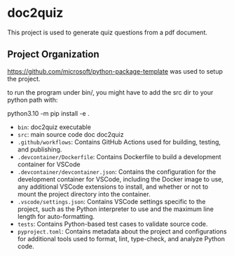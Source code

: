 # doc2quiz

This project is used to generate quiz questions from a pdf document.


## Project Organization

https://github.com/microsoft/python-package-template was used to setup the
project.

to run the program under bin/, you might have to add the src dir to your
python path with:

python3.10 -m pip install -e .



- `bin`: doc2quiz executable
- `src`: main source code doc doc2quiz
- `.github/workflows`: Contains GitHub Actions used for building, testing, and publishing.
- `.devcontainer/Dockerfile`: Contains Dockerfile to build a development container for VSCode 
- `.devcontainer/devcontainer.json`: Contains the configuration for the development container for VSCode, including the Docker image to use, any additional VSCode extensions to install, and whether or not to mount the project directory into the container.
- `.vscode/settings.json`: Contains VSCode settings specific to the project, such as the Python interpreter to use and the maximum line length for auto-formatting.
- `tests`: Contains Python-based test cases to validate source code.
- `pyproject.toml`: Contains metadata about the project and configurations for additional tools used to format, lint, type-check, and analyze Python code.




